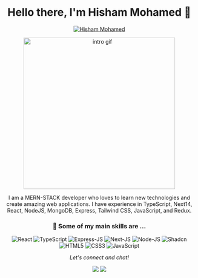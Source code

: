 <!-- Header -->
<h1 align="center">Hello there, I'm Hisham Mohamed 👋</h1>
<!-- Social badges -->
<p align="center">
  <a href="https://www.linkedin.com/in/hishammohamed252002/" target="blank"><img src="https://img.shields.io/badge/-Hisham--Mohamed-blue?style=for-the-badge&logo=Linkedin&logoColor=white&link=https://www.linkedin.com/in/hishammohamed252002/" alt="Hisham Mohamed " /></a>
</p>

<!-- About me -->
<p align="center">
  <img src="https://media1.giphy.com/media/qgQUggAC3Pfv687qPC/giphy.gif" width="400px" alt="intro gif"/>
</p>

<p align="center">I am a MERN-STACK developer who loves to learn new technologies and create amazing web applications. I have experience in TypeScript, Next14, React, NodeJS, MongoDB, Express, Tailwind CSS, JavaScript, and Redux. </p>

<!-- Skills -->
<h3 align="center">🚀 Some of my main skills are ...</h3>
<p align="center">
  <img src="https://img.shields.io/badge/-React-61DAFB?style=flat-square&logo=react&logoColor=black" alt="React"/>
   <img src="https://img.shields.io/badge/TypeScript-3178C6?logo=typescript&logoColor=fff" alt="TypeScript"/>
  <img src="https://img.shields.io/badge/Express.js-%23404d59.svg?logo=express&logoColor=%2361DAFB" alt="Express-JS" />
  <img src="https://img.shields.io/badge/Next.js-black?logo=next.js&logoColor=white" alt="Next-JS"/>
  <img src="https://img.shields.io/badge/Node.js-6DA55F?logo=node.js&logoColor=white" alt="Node-JS"/>
  <img src="https://img.shields.io/badge/shadcn%2Fui-000?logo=shadcnui&logoColor=fff" alt="Shadcn"/>
  <img src="https://img.shields.io/badge/-HTML5-E34F26?style=flat-square&logo=html5&logoColor=white" alt="HTML5"/>
  <img src="https://img.shields.io/badge/-CSS3-1572B6?style=flat-square&logo=css3&logoColor=white" alt="CSS3"/>
  <img src="https://img.shields.io/badge/-JavaScript-F7DF1E?style=flat-square&logo=javascript&logoColor=black" alt="JavaScript"/>
  
</p>

<!-- Footer -->
<p align='center'>
  <i>Let's connect and chat!</i>
  <p align='center'>
    <a href='https://hisham-mohamed-taha.vercel.app/' target='_blank'><img src='https://img.shields.io/badge/-Portfolio-000000?style=flat&logo=Google-Chrome&logoColor=white'/></a>
    <a href='https://www.linkedin.com/in/hisham-mohamed-47690123a/' target='_blank'><img src='https://img.shields.io/badge/-LinkedIn-0077B5?style=flat&logo=Linkedin&logoColor=white'/></a>
  </p>
</p>

